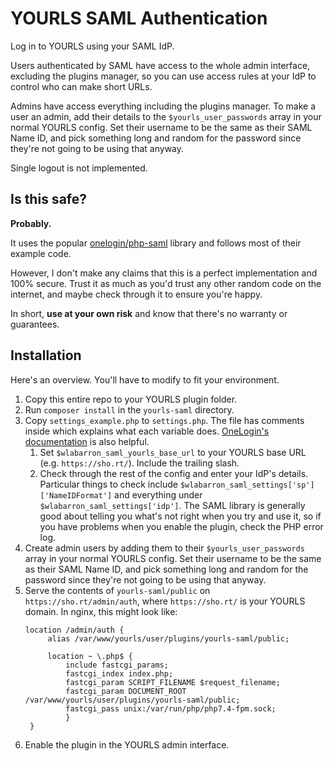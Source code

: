 # YOURLS SAML Authentication
Log in to YOURLS using your SAML IdP.

Users authenticated by SAML have access to the whole admin interface, excluding the plugins manager, so you can use access rules at your IdP to control who can make short URLs.

Admins have access everything including the plugins manager. To make a user an admin, add their details to the `$yourls_user_passwords` array in your normal YOURLS config. Set their username to be the same as their SAML Name ID, and pick something long and random for the password since they're not going to be using that anyway.

Single logout is not implemented.

## Is this safe?
**Probably.**

It uses the popular [onelogin/php-saml](https://github.com/onelogin/php-saml) library and follows most of their example code.

However, I don't make any claims that this is a perfect implementation and 100% secure. Trust it as much as you'd trust any other random code on the internet, and maybe check through it to ensure you're happy.

In short, **use at your own risk** and know that there's no warranty or guarantees.

## Installation
Here's an overview. You'll have to modify to fit your environment.

1. Copy this entire repo to your YOURLS plugin folder.
2. Run `composer install` in the `yourls-saml` directory.
3. Copy `settings_example.php` to `settings.php`. The file has comments inside which explains what each variable does. [OneLogin's documentation](https://developers.onelogin.com/saml/php) is also helpful.
    1. Set `$wlabarron_saml_yourls_base_url` to your YOURLS base URL (e.g. `https://sho.rt/`). Include the trailing slash.
    2. Check through the rest of the config and enter your IdP's details. Particular things to check include `$wlabarron_saml_settings['sp']['NameIDFormat']` and everything under `$wlabarron_saml_settings['idp']`. The SAML library is generally good about telling you what's not right when you try and use it, so if you have problems when you enable the plugin, check the PHP error log.
4. Create admin users by adding them to their `$yourls_user_passwords` array in your normal YOURLS config. Set their username to be the same as their SAML Name ID, and pick something long and random for the password since they're not going to be using that anyway.
5. Serve the contents of `yourls-saml/public` on `https://sho.rt/admin/auth`, where `https://sho.rt/` is your YOURLS domain. In nginx, this might look like:
   ``` nginx
   location /admin/auth {
   		alias /var/www/yourls/user/plugins/yourls-saml/public;

   		location ~ \.php$ {
   			include fastcgi_params;
            fastcgi_index index.php;
   			fastcgi_param SCRIPT_FILENAME $request_filename;
   			fastcgi_param DOCUMENT_ROOT /var/www/yourls/user/plugins/yourls-saml/public;
   			fastcgi_pass unix:/var/run/php/php7.4-fpm.sock;
           	}
   	}
   ```
6. Enable the plugin in the YOURLS admin interface.